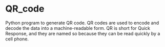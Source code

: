 # QR_code
Python program to generate QR code. QR codes are used to encode and decode the data into a machine-readable form. QR is short for Quick Response, and they are named so because they can be read quickly by a cell phone.

